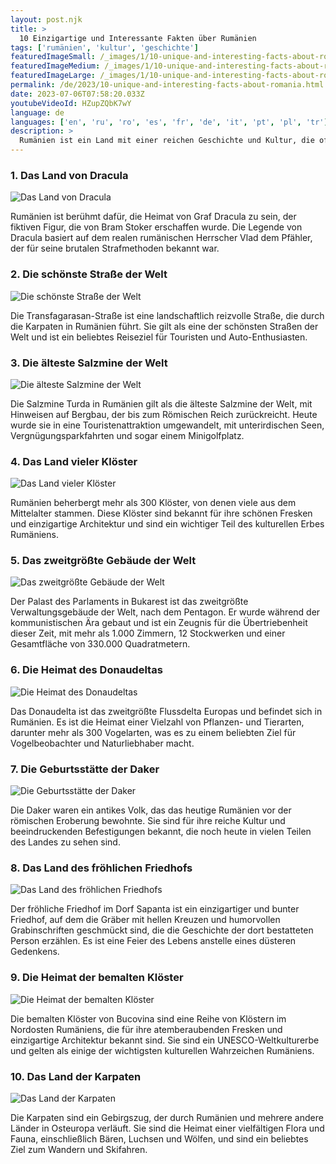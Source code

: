 ```yaml
---
layout: post.njk
title: >
  10 Einzigartige und Interessante Fakten über Rumänien
tags: ['rumänien', 'kultur', 'geschichte']
featuredImageSmall: /_images/1/10-unique-and-interesting-facts-about-romania-cover-de-small.webp
featuredImageMedium: /_images/1/10-unique-and-interesting-facts-about-romania-cover-de-medium.webp
featuredImageLarge: /_images/1/10-unique-and-interesting-facts-about-romania-cover-de-large.webp
permalink: /de/2023/10-unique-and-interesting-facts-about-romania.html
date: 2023-07-06T07:58:20.033Z
youtubeVideoId: HZupZQbK7wY
language: de
languages: ['en', 'ru', 'ro', 'es', 'fr', 'de', 'it', 'pt', 'pl', 'tr']
description: >
  Rumänien ist ein Land mit einer reichen Geschichte und Kultur, die oft übersehen wird. Hier sind 10 einzigartige und interessante Dinge über Rumänien, die du vielleicht noch nicht gewusst hast.
---
```


### 1. Das Land von Dracula

![Das Land von Dracula](/_images/c/cf837e719258bf3829beea2d079fbaee-medium.webp)

Rumänien ist berühmt dafür, die Heimat von Graf Dracula zu sein, der fiktiven Figur, die von Bram Stoker erschaffen wurde. Die Legende von Dracula basiert auf dem realen rumänischen Herrscher Vlad dem Pfähler, der für seine brutalen Strafmethoden bekannt war.

### 2. Die schönste Straße der Welt

![Die schönste Straße der Welt](/_images/4/4302763d1d5c718ab4d0aa643f5c98cb-medium.webp)

Die Transfagarasan-Straße ist eine landschaftlich reizvolle Straße, die durch die Karpaten in Rumänien führt. Sie gilt als eine der schönsten Straßen der Welt und ist ein beliebtes Reiseziel für Touristen und Auto-Enthusiasten.

### 3. Die älteste Salzmine der Welt

![Die älteste Salzmine der Welt](/_images/9/939a1c97b5a4a66986355ec2b8d585e1-medium.webp)

Die Salzmine Turda in Rumänien gilt als die älteste Salzmine der Welt, mit Hinweisen auf Bergbau, der bis zum Römischen Reich zurückreicht. Heute wurde sie in eine Touristenattraktion umgewandelt, mit unterirdischen Seen, Vergnügungsparkfahrten und sogar einem Minigolfplatz.

### 4. Das Land vieler Klöster

![Das Land vieler Klöster](/_images/1/1982db8d470dba318be3fd830cea8cdf-medium.webp)

Rumänien beherbergt mehr als 300 Klöster, von denen viele aus dem Mittelalter stammen. Diese Klöster sind bekannt für ihre schönen Fresken und einzigartige Architektur und sind ein wichtiger Teil des kulturellen Erbes Rumäniens.

### 5. Das zweitgrößte Gebäude der Welt

![Das zweitgrößte Gebäude der Welt](/_images/9/963de55049bd42f1d26b46831decea0e-medium.webp)

Der Palast des Parlaments in Bukarest ist das zweitgrößte Verwaltungsgebäude der Welt, nach dem Pentagon. Er wurde während der kommunistischen Ära gebaut und ist ein Zeugnis für die Übertriebenheit dieser Zeit, mit mehr als 1.000 Zimmern, 12 Stockwerken und einer Gesamtfläche von 330.000 Quadratmetern.

### 6. Die Heimat des Donaudeltas

![Die Heimat des Donaudeltas](/_images/6/662f9c2caf5bb550f4b359e5d5014e60-medium.webp)

Das Donaudelta ist das zweitgrößte Flussdelta Europas und befindet sich in Rumänien. Es ist die Heimat einer Vielzahl von Pflanzen- und Tierarten, darunter mehr als 300 Vogelarten, was es zu einem beliebten Ziel für Vogelbeobachter und Naturliebhaber macht.

### 7. Die Geburtsstätte der Daker

![Die Geburtsstätte der Daker](/_images/b/b3127dd44dea4a6d2da70327703582c8-medium.webp)

Die Daker waren ein antikes Volk, das das heutige Rumänien vor der römischen Eroberung bewohnte. Sie sind für ihre reiche Kultur und beeindruckenden Befestigungen bekannt, die noch heute in vielen Teilen des Landes zu sehen sind.

### 8. Das Land des fröhlichen Friedhofs

![Das Land des fröhlichen Friedhofs](/_images/1/155b66d6b7a0caf79db854db61c14081-medium.webp)

Der fröhliche Friedhof im Dorf Sapanta ist ein einzigartiger und bunter Friedhof, auf dem die Gräber mit hellen Kreuzen und humorvollen Grabinschriften geschmückt sind, die die Geschichte der dort bestatteten Person erzählen. Es ist eine Feier des Lebens anstelle eines düsteren Gedenkens.

### 9. Die Heimat der bemalten Klöster

![Die Heimat der bemalten Klöster](/_images/8/89ffdd6eaed202222e623bb709e9ca36-medium.webp)

Die bemalten Klöster von Bucovina sind eine Reihe von Klöstern im Nordosten Rumäniens, die für ihre atemberaubenden Fresken und einzigartige Architektur bekannt sind. Sie sind ein UNESCO-Weltkulturerbe und gelten als einige der wichtigsten kulturellen Wahrzeichen Rumäniens.

### 10. Das Land der Karpaten

![Das Land der Karpaten](/_images/b/bc74534869f460d80c81e1bf7c19ac5a-medium.webp)

Die Karpaten sind ein Gebirgszug, der durch Rumänien und mehrere andere Länder in Osteuropa verläuft. Sie sind die Heimat einer vielfältigen Flora und Fauna, einschließlich Bären, Luchsen und Wölfen, und sind ein beliebtes Ziel zum Wandern und Skifahren.

